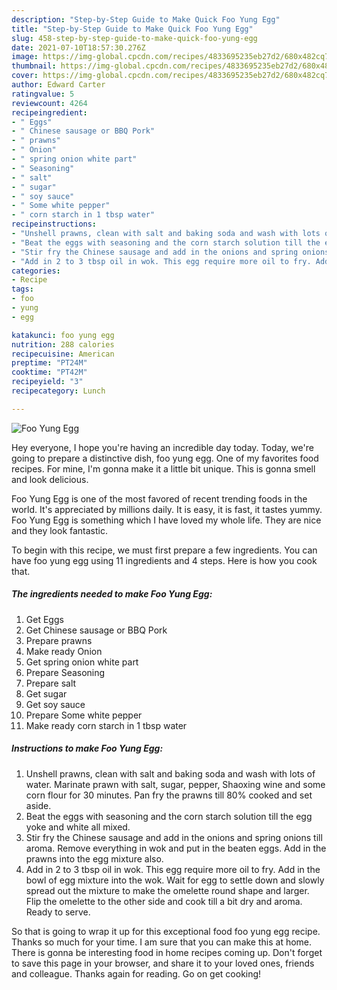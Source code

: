 ```yaml
---
description: "Step-by-Step Guide to Make Quick Foo Yung Egg"
title: "Step-by-Step Guide to Make Quick Foo Yung Egg"
slug: 458-step-by-step-guide-to-make-quick-foo-yung-egg
date: 2021-07-10T18:57:30.276Z
image: https://img-global.cpcdn.com/recipes/4833695235eb27d2/680x482cq70/foo-yung-egg-recipe-main-photo.jpg
thumbnail: https://img-global.cpcdn.com/recipes/4833695235eb27d2/680x482cq70/foo-yung-egg-recipe-main-photo.jpg
cover: https://img-global.cpcdn.com/recipes/4833695235eb27d2/680x482cq70/foo-yung-egg-recipe-main-photo.jpg
author: Edward Carter
ratingvalue: 5
reviewcount: 4264
recipeingredient:
- " Eggs"
- " Chinese sausage or BBQ Pork"
- " prawns"
- " Onion"
- " spring onion white part"
- " Seasoning"
- " salt"
- " sugar"
- " soy sauce"
- " Some white pepper"
- " corn starch in 1 tbsp water"
recipeinstructions:
- "Unshell prawns, clean with salt and baking soda and wash with lots of water. Marinate prawn with salt, sugar, pepper, Shaoxing wine and some corn flour for 30 minutes. Pan fry the prawns till 80% cooked and set aside."
- "Beat the eggs with seasoning and the corn starch solution till the egg yoke and white all mixed."
- "Stir fry the Chinese sausage and add in the onions and spring onions till aroma. Remove everything in wok and put in the beaten eggs. Add in the prawns into the egg mixture also."
- "Add in 2 to 3 tbsp oil in wok. This egg require more oil to fry. Add in the bowl of egg mixture into the wok. Wait for egg to settle down and slowly spread out the mixture to make the omelette round shape and larger. Flip the omelette to the other side and cook till a bit dry and aroma. Ready to serve."
categories:
- Recipe
tags:
- foo
- yung
- egg

katakunci: foo yung egg 
nutrition: 288 calories
recipecuisine: American
preptime: "PT24M"
cooktime: "PT42M"
recipeyield: "3"
recipecategory: Lunch

---
```



![Foo Yung Egg](https://img-global.cpcdn.com/recipes/4833695235eb27d2/680x482cq70/foo-yung-egg-recipe-main-photo.jpg)

Hey everyone, I hope you're having an incredible day today. Today, we're going to prepare a distinctive dish, foo yung egg. One of my favorites food recipes. For mine, I'm gonna make it a little bit unique. This is gonna smell and look delicious.

Foo Yung Egg is one of the most favored of recent trending foods in the world. It's appreciated by millions daily. It is easy, it is fast, it tastes yummy. Foo Yung Egg is something which I have loved my whole life. They are nice and they look fantastic.




To begin with this recipe, we must first prepare a few ingredients. You can have foo yung egg using 11 ingredients and 4 steps. Here is how you cook that.

<!--inarticleads1-->

##### The ingredients needed to make Foo Yung Egg:

1. Get  Eggs
1. Get  Chinese sausage or BBQ Pork
1. Prepare  prawns
1. Make ready  Onion
1. Get  spring onion white part
1. Prepare  Seasoning
1. Prepare  salt
1. Get  sugar
1. Get  soy sauce
1. Prepare  Some white pepper
1. Make ready  corn starch in 1 tbsp water




<!--inarticleads2-->

##### Instructions to make Foo Yung Egg:

1. Unshell prawns, clean with salt and baking soda and wash with lots of water. Marinate prawn with salt, sugar, pepper, Shaoxing wine and some corn flour for 30 minutes. Pan fry the prawns till 80% cooked and set aside.
1. Beat the eggs with seasoning and the corn starch solution till the egg yoke and white all mixed.
1. Stir fry the Chinese sausage and add in the onions and spring onions till aroma. Remove everything in wok and put in the beaten eggs. Add in the prawns into the egg mixture also.
1. Add in 2 to 3 tbsp oil in wok. This egg require more oil to fry. Add in the bowl of egg mixture into the wok. Wait for egg to settle down and slowly spread out the mixture to make the omelette round shape and larger. Flip the omelette to the other side and cook till a bit dry and aroma. Ready to serve.




So that is going to wrap it up for this exceptional food foo yung egg recipe. Thanks so much for your time. I am sure that you can make this at home. There is gonna be interesting food in home recipes coming up. Don't forget to save this page in your browser, and share it to your loved ones, friends and colleague. Thanks again for reading. Go on get cooking!
